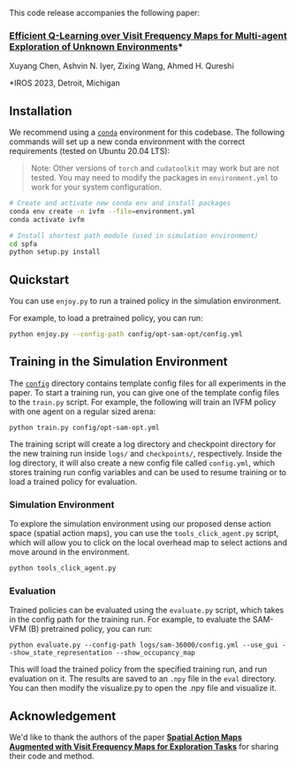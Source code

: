 This code release accompanies the following paper:

### [Efficient Q-Learning over Visit Frequency Maps for Multi-agent Exploration of Unknown Environments](https://arxiv.org/abs/2307.16318)*

Xuyang Chen, Ashvin N. Iyer, Zixing Wang, Ahmed H. Qureshi

*IROS 2023, Detroit, Michigan

## Installation

We recommend using a [`conda`](https://docs.conda.io/en/latest/miniconda.html) environment for this codebase. The following commands will set up a new conda environment with the correct requirements (tested on Ubuntu 20.04 LTS):

> Note: Other versions of `torch` and `cudatoolkit` may work but are not tested. You may need to modify the packages in `environment.yml` to work for your system configuration. 

```bash
# Create and activate new conda env and install packages
conda env create -n ivfm --file=environment.yml
conda activate ivfm

# Install shortest path module (used in simulation environment)
cd spfa
python setup.py install
```

## Quickstart

You can  use `enjoy.py` to run a trained policy in the simulation environment.

For example, to load a pretrained policy, you can run:

```bash
python enjoy.py --config-path config/opt-sam-opt/config.yml
```

## Training in the Simulation Environment

The [`config`](config) directory contains template config files for all experiments in the paper. To start a training run, you can give one of the template config files to the `train.py` script. For example, the following will train an IVFM policy with one agent on a regular sized arena:

```
python train.py config/opt-sam-opt.yml
```

The training script will create a log directory and checkpoint directory for the new training run inside `logs/` and `checkpoints/`, respectively. Inside the log directory, it will also create a new config file called `config.yml`, which stores training run config variables and can be used to resume training or to load a trained policy for evaluation.


### Simulation Environment

To explore the simulation environment using our proposed dense action space (spatial action maps), you can use the `tools_click_agent.py` script, which will allow you to click on the local overhead map to select actions and move around in the environment.

```bash
python tools_click_agent.py
```

### Evaluation

Trained policies can be evaluated using the `evaluate.py` script, which takes in the config path for the training run. For example, to evaluate the SAM-VFM (B) pretrained policy, you can run:

```
python evaluate.py --config-path logs/sam-36000/config.yml --use_gui --show_state_representation --show_occupancy_map
```

This will load the trained policy from the specified training run, and run evaluation on it. The results are saved to an `.npy` file in the `eval` directory. You can then modify the visualize.py to open the .npy file and visualize it.

## Acknowledgement

We'd like to thank the authors of the paper [**Spatial Action Maps Augmented with Visit Frequency Maps for Exploration Tasks**](https://ieeexplore.ieee.org/abstract/document/9636813/) for sharing their code and method.
